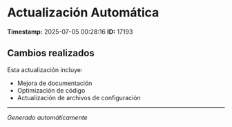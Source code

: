 # Actualización Automática

**Timestamp:** 2025-07-05 00:28:16
**ID:** 17193

## Cambios realizados

Esta actualización incluye:
- Mejora de documentación
- Optimización de código
- Actualización de archivos de configuración

---
*Generado automáticamente*
